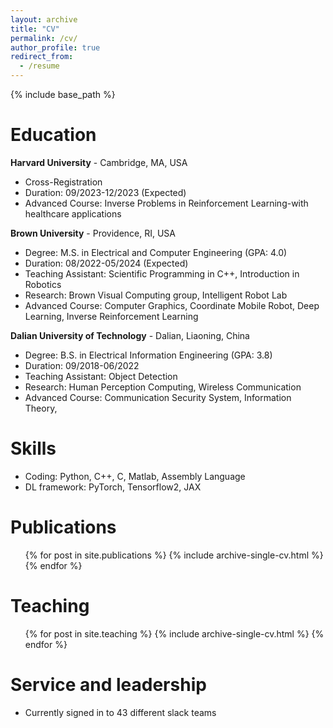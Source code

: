 ```yaml
---
layout: archive
title: "CV"
permalink: /cv/
author_profile: true
redirect_from:
  - /resume
---
```


{% include base_path %}

Education
======
**Harvard University** - Cambridge, MA, USA
- Cross-Registration
- Duration: 09/2023-12/2023 (Expected)
- Advanced Course: Inverse Problems in Reinforcement Learning-with healthcare applications

**Brown University** - Providence, RI, USA
- Degree: M.S. in Electrical and Computer Engineering (GPA: 4.0)
- Duration: 08/2022-05/2024 (Expected)
- Teaching Assistant: Scientific Programming in C++, Introduction in Robotics
- Research: Brown Visual Computing group, Intelligent Robot Lab
- Advanced Course: Computer Graphics, Coordinate Mobile Robot, Deep Learning, Inverse Reinforcement Learning


**Dalian University of Technology** - Dalian, Liaoning, China
- Degree: B.S. in Electrical Information Engineering (GPA: 3.8)
- Duration: 09/2018-06/2022
- Teaching Assistant: Object Detection
- Research: Human Perception Computing, Wireless Communication
- Advanced Course: Communication Security System, Information Theory, 

<!-- Work experience
======
* Summer 2023: Research Assistant
  * Brown University
  * Supervisor: Professor Git

* Summer 2023: Research Assistant
  * Brown University
  * Supervisor: Professor Git -->
  
Skills
======
* Coding: Python, C++, C, Matlab, Assembly Language
* DL framework: PyTorch, Tensorflow2, JAX

Publications
======
  <ul>{% for post in site.publications %}
    {% include archive-single-cv.html %}
  {% endfor %}</ul>
  
<!-- Talks
======
  <ul>{% for post in site.talks %}
    {% include archive-single-talk-cv.html %}
  {% endfor %}</ul> -->
  
Teaching
======
  <ul>{% for post in site.teaching %}
    {% include archive-single-cv.html %}
  {% endfor %}</ul>
  
Service and leadership
======
* Currently signed in to 43 different slack teams
